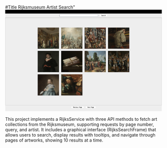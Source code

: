 #Title Rijksmuseum Artist Search"
![ImageFrame](Screenshot1.png)

This project implements a RijksService with three API methods to fetch art collections from the Rijksmuseum, supporting
requests by page number, query, and artist. It includes a graphical interface (RijksSearchFrame) that allows users to
search, display results with tooltips, and navigate through pages of artworks, showing 10 results at a time.